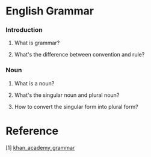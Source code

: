 # English Grammar

### Introduction

1. What is grammar?

2. What's the difference between convention and rule?



### Noun

1. What is a noun?

2. What's the singular noun and plural noun?

3. How to convert the singular form into plural form?






# Reference

[1] [khan_academy_grammar](https://www.khanacademy.org/humanities/grammar/)


